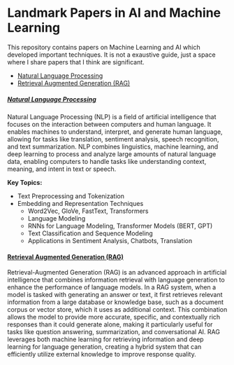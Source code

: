 # Landmark Papers in AI and Machine Learning

This repository contains papers on Machine Learning and AI which developed important techniques. It is not a exaustive guide, just a space where I share papers that I think are significant.

- [Natural Language Processing](#natural-language-processing)
- [Retrieval Augmented Generation (RAG)](#retrieval-augmented-generation)

##### [Natural Language Processing](#natural-language-processing)

Natural Language Processing (NLP) is a field of artificial intelligence that focuses on the interaction between computers and human language. It enables machines to understand, interpret, and generate human language, allowing for tasks like translation, sentiment analysis, speech recognition, and text summarization. NLP combines linguistics, machine learning, and deep learning to process and analyze large amounts of natural language data, enabling computers to handle tasks like understanding context, meaning, and intent in text or speech.

**Key Topics:**
- Text Preprocessing and Tokenization
- Embedding and Representation Techniques
    - Word2Vec, GloVe, FastText, Transformers
    - Language Modeling
    - RNNs for Language Modeling, Transformer Models (BERT, GPT)
    - Text Classification and Sequence Modeling
    - Applications in Sentiment Analysis, Chatbots, Translation
 
#### [Retrieval Augmented Generation (RAG)](#retrieval-augmented-generation)

Retrieval-Augmented Generation (RAG) is an advanced approach in artificial intelligence that combines information retrieval with language generation to enhance the performance of language models. In a RAG system, when a model is tasked with generating an answer or text, it first retrieves relevant information from a large database or knowledge base, such as a document corpus or vector store, which it uses as additional context. This combination allows the model to provide more accurate, specific, and contextually rich responses than it could generate alone, making it particularly useful for tasks like question answering, summarization, and conversational AI. RAG leverages both machine learning for retrieving information and deep learning for language generation, creating a hybrid system that can efficiently utilize external knowledge to improve response quality.